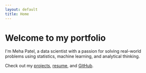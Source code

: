 ```yaml
---
layout: default
title: Home
---
```


# Welcome to my portfolio

I'm Meha Patel, a data scientist with a passion for solving real-world problems using statistics, machine learning, and analytical thinking.

Check out my [projects](projects.md), [resume](resume.pdf), and [GitHub](https://github.com/mehapatell).

